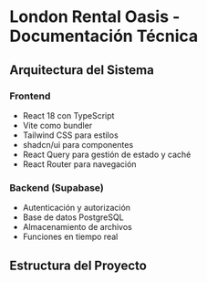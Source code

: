 # London Rental Oasis - Documentación Técnica

## Arquitectura del Sistema

### Frontend
- React 18 con TypeScript
- Vite como bundler
- Tailwind CSS para estilos
- shadcn/ui para componentes
- React Query para gestión de estado y caché
- React Router para navegación

### Backend (Supabase)
- Autenticación y autorización
- Base de datos PostgreSQL
- Almacenamiento de archivos
- Funciones en tiempo real

## Estructura del Proyecto 